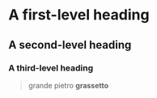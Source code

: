 # A first-level heading 
## A second-level heading
### A third-level heading
>grande pietro 
**grassetto**
